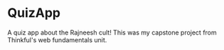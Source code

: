 # QuizApp
A quiz app about the Rajneesh cult! This was my capstone project from Thinkful's web fundamentals unit.
